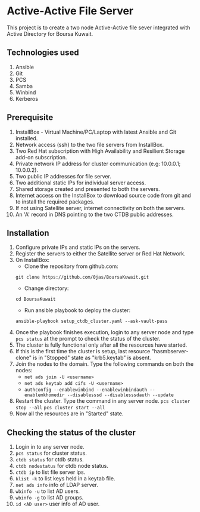 # Active-Active File Server

This project is to create a two node Active-Active file sever integrated with Active Directory for Boursa Kuwait. 

## Technologies used
1. Ansible
2. Git
3. PCS
4. Samba
5. Winbind
6. Kerberos

## Prerequisite
1. InstallBox - Virtual Machine/PC/Laptop with latest Ansible and Git installed.
2. Network access (ssh) to the two file servers from InstallBox.
3. Two Red Hat subscription with High Availability and Resilient Storage add-on subscription.
4. Private network IP address for cluster communication (e.g: 10.0.0.1; 10.0.0.2).
5. Two public IP addresses for file server.
6. Two additional static IPs for individual server access.
7. Shared storage created and presented to both the servers.
8. Internet access on the InstallBox to download source code from git and to install the required packages.
9. If not using Satellite server, internet connectivity on both the servers.
10. An 'A' record in DNS pointing to the two CTDB public addresses.

## Installation
1. Configure private IPs and static IPs on the servers.
2. Register the servers to either the Satellite server or Red Hat Network.
3. On InstallBox:
 	* Clone the repository from github.com: 
	```
	git clone https://github.com/0jas/BoursaKuwait.git
	```
	* Change directory: 
	```
	cd BoursaKuwait
	```
	* Run ansible playbook to deploy the cluster: 
	```
	ansible-playbook setup_ctdb_cluster.yaml --ask-vault-pass
	```
4. Once the playbook finishes execution, login to any server node and type ```pcs status``` at the prompt to check the status of the cluster.
5. The cluster is fully functional only after all the resources have started.
6. If this is the first time the cluster is setup, last resource "hasmbserver-clone" is in "Stopped" state as "krb5.keytab" is absent.
7. Join the nodes to the domain. Type the following commands on both the nodes: 
	* ```net ads join -U <username>```
	* ```net ads keytab add cifs -U <username>```
	* ```authconfig --enablewinbind --enablewinbindauth --enablemkhomedir --disablesssd --disablesssdauth --update```
8. Restart the cluster. Type the command in any server node. ```pcs cluster stop --all```
  ```pcs cluster start --all```
9. Now all the resources are in "Started" state.

## Checking the status of the cluster

1. Login in to any server node.
2. ```pcs status``` for cluster status.
3. ```ctdb status``` for ctdb status.
4. ```ctdb nodestatus``` for ctdb node status.
5. ```ctdb ip``` to list file server ips.
6. ```klist -k``` to list keys held in a keytab file. 
7. ```net ads info``` info of LDAP server.
8. ```wbinfo -u``` to list AD users.
9. ```wbinfo -g``` to list AD groups.
10. ```id <AD user>``` user info of AD user.

